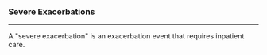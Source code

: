 ### Severe Exacerbations

***
A "severe exacerbation" is an exacerbation event that requires inpatient care.

